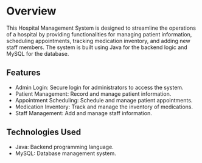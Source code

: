 # Overview
This Hospital Management System is designed to streamline the operations of a hospital by providing functionalities for managing patient information, scheduling appointments, 
tracking medication inventory, and adding new staff members. The system is built using Java for the backend logic and MySQL for the database.

## Features
- Admin Login: Secure login for administrators to access the system.
- Patient Management: Record and manage patient information.
- Appointment Scheduling: Schedule and manage patient appointments.
- Medication Inventory: Track and manage the inventory of medications.
- Staff Management: Add and manage staff information.

## Technologies Used
- Java: Backend programming language.
- MySQL: Database management system.
